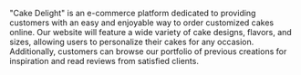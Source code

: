 "Cake Delight" is an e-commerce platform dedicated to providing customers with an easy and enjoyable way to order customized cakes online. Our website will feature a wide variety of cake designs, flavors, and sizes, allowing users to personalize their cakes for any occasion. Additionally, customers can browse our portfolio of previous creations for inspiration and read reviews from satisfied clients.
